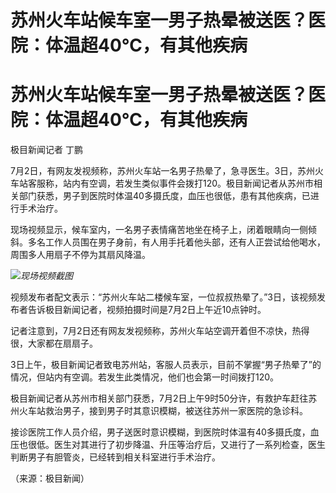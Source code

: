# 苏州火车站候车室一男子热晕被送医？医院：体温超40℃，有其他疾病

# 苏州火车站候车室一男子热晕被送医？医院：体温超40℃，有其他疾病

极目新闻记者 丁鹏

7月2日，有网友发视频称，苏州火车站一名男子热晕了，急寻医生。3日，苏州火车站客服称，站内有空调，若发生类似事件会拨打120。极目新闻记者从苏州市相关部门获悉，男子到医院时体温40多摄氏度，血压也很低，患有其他疾病，已进行手术治疗。

现场视频显示，候车室内，一名男子表情痛苦地坐在椅子上，闭着眼睛向一侧倾斜。多名工作人员围在男子身前，有人用手托着他头部，还有人正尝试给他喝水，周围多人用扇子不停为其扇风降温。

![](https://inews.gtimg.com/om_bt/Ov0NtRyHAkIMOHPH7EL1v-eRovCo6FZNpZj6IEKof6saQAA/1000)_现场视频截图_

视频发布者配文表示：“苏州火车站二楼候车室，一位叔叔热晕了。”3日，该视频发布者告诉极目新闻记者，视频拍摄时间是7月2日上午近10点钟时。

记者注意到，7月2日还有网友发视频称，苏州火车站空调开着但不凉快，热得很，大家都在扇扇子。

3日上午，极目新闻记者致电苏州站，客服人员表示，目前不掌握“男子热晕了”的情况，但站内有空调。若发生此类情况，他们也会第一时间拨打120。

极目新闻记者从苏州市相关部门获悉，7月2日上午9时50分许，有救护车赶往苏州火车站救治男子，接到男子时其意识模糊，被送往苏州一家医院的急诊科。

接诊医院工作人员介绍，男子送医时意识模糊，到医院时体温有40多摄氏度，血压也很低。医生对其进行了初步降温、升压等治疗后，又进行了一系列检查，医生判断男子有胆管炎，已经转到相关科室进行手术治疗。

（来源：极目新闻）

